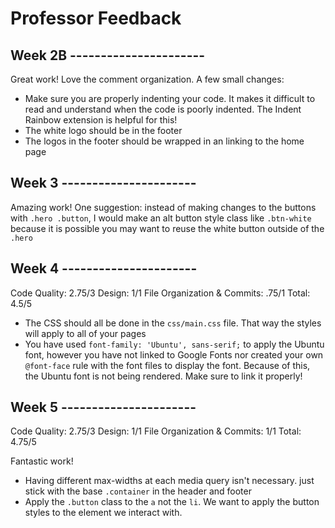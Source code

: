 # Professor Feedback

## Week 2B ----------------------

Great work! Love the comment organization. A few small changes:

- Make sure you are properly indenting your code. It makes it difficult to read and understand when the code is poorly indented. The Indent Rainbow extension is helpful for this!
- The white logo should be in the footer
- The logos in the footer should be wrapped in an <a> linking to the home page

## Week 3 ----------------------

Amazing work! One suggestion: instead of making changes to the buttons with `.hero .button`, I would make an alt button style class like `.btn-white` because it is possible you may want to reuse the white button outside of the `.hero`

## Week 4 ----------------------

Code Quality: 2.75/3
Design: 1/1
File Organization & Commits: .75/1
Total: 4.5/5

- The CSS should all be done in the `css/main.css` file. That way the styles will apply to all of your pages
- You have used `font-family: 'Ubuntu', sans-serif;` to apply the Ubuntu font, however you have not linked to Google Fonts nor created your own `@font-face` rule with the font files to display the font. Because of this, the Ubuntu font is not being rendered. Make sure to link it properly!

## Week 5 ----------------------

Code Quality: 2.75/3
Design: 1/1
File Organization & Commits: 1/1
Total: 4.75/5

Fantastic work!

- Having different max-widths at each media query isn't necessary. just stick with the base `.container` in the header and footer
- Apply the `.button` class to the `a` not the `li`. We want to apply the button styles to the element we interact with.